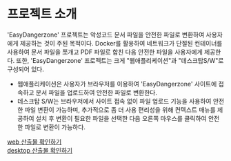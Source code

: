 # 프로젝트 소개

'EasyDangerzone' 프로젝트는 악성코드 문서 파일을 안전한 파일로 변환하여 사용자에게 제공하는 것이 주된 목적이다.
Docker를 활용하여 네트워크가 단절된 컨테이너를 사용하여 문서 파일을 쪼개고 PDF 파일로 합친 다음 안전한 파일을 사용자에게 제공한다.
또한,  'EasyDangerzone' 프로젝트는 크게 "웹애플리케이션"과 "데스크탑S/W"로 구성되어 있다.
- 웹애플리케이션은 사용자가 브라우저를 이용하여  'EasyDangerzone' 사이트에 접속하고 문서 파일을 업로드하여 안전한 파일로 변환한다.
- 데스크탑 S/W는 브라우저에서 사이트 접속 없이 파일 업로드 기능을 사용하여 안전한 파일 변환이 가능하며, 추가적으로 좀 더 사용 편리성을 위해  컨텍스트 매뉴를 제공하여
설치 후 변환이 필요한 파일을 선택한 다음 오른쪽 마우스를 클릭하여 안전한 파일로 변환이 가능하다.

[web 산출물 확인하기](./WEB)  
[desktop 산출물 확인하기](./DESKTOP)